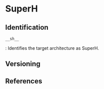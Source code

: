 # SuperH

## Identification

`__sh__`

: Identifies the target architecture as SuperH.

## Versioning

<!--
`__sh1__`
`__SH1__`

:

`__sh2__`
`__SH2__`

:

`__SH2E__`

:

`__SH2A__`

:

`__sh3__`
`__SH3__`

:

`__SH4_NOFPU__`

:

`__SH4_SINGLE_ONLY__`

:

`__SH3E__`

:

`__SH4_SINGLE__`

:

`__SH4__`

:

`__SH4A__`

:
-->

## References

<!---
Type|Macro|Description
---|---|---
Identification|`__sh__`|Defined by GNU C
Version|`__sh1__`<br/>`__sh2__`<br/>`__sh3__`<br/>`__SH3__`<br/>`__SH4__`<br/>`__SH5__`|

#define CPP_SPEC " \
%{m5-64media|m5-64media-nofpu|m5-32media|m5-32media-nofpu:-D__SHMEDIA__=1} \
%{m5-compact|m5-compact-nofpu:-D__SHMEDIA__=0} \
%{m5-64media|m5-64media-nofpu:-D__SH5__=64 -D__LONG_MAX__=9223372036854775807L} \
%{m5-32media|m5-32media-nofpu|m5-compact|m5-compact-nofpu:-D__SH5__=32} \
%{m5-64media-nofpu|m5-32media-nofpu|m5-compact-nofpu:-D__SH4_NOFPU__} \
%{m1:-D__sh1__} \
%{m2:-D__sh2__} \
%{m3:-D__sh3__} \
%{m3e:-D__SH3E__} \
%{m4-single-only:-D__SH4_SINGLE_ONLY__} \
%{m4-single:-D__SH4_SINGLE__} \
%{m4-nofpu:-D__sh3__ -D__SH4_NOFPU__} \
%{m4:-D__SH4__} \
%{!m1:%{!m2:%{!m3*:%{!m4*:%{!m5*:%(cpp_default_cpu_spec)}}}}} \
%{mhitachi:-D__HITACHI__} \
%(subtarget_cpp_spec) \
%(subtarget_cpp_ptr_spec) \
%(subtarget_cpp_endian_spec) "

#ifndef SUBTARGET_CPP_ENDIAN_SPEC
#define SUBTARGET_CPP_ENDIAN_SPEC "%{ml:-D__LITTLE_ENDIAN__}"
#endif

#ifndef SUBTARGET_CPP_SPEC
#define SUBTARGET_CPP_SPEC ""
#endif

#ifndef CPP_DEFAULT_CPU_SPEC
#define CPP_DEFAULT_CPU_SPEC "-D__sh1__"
#endif

#ifndef SUBTARGET_CPP_PTR_SPEC
#define SUBTARGET_CPP_PTR_SPEC "\
%{m5-64media|m5-64media-nofpu|m5-32media|m5-32media-nofpu|m5-compact|m5-compact-nofpu:-D__SIZE_TYPE__=long\\ unsigned\\ int -D__PTRDIFF_TYPE__=long\\ int} \
%{!m5-64media:%{!m5-64media-nofpu:%{!m5-32media:%{!m5-32media-nofpu:%{!m5-compact:%{!m5-compact-nofpu:-D__SIZE_TYPE__=unsigned\\ int -D__PTRDIFF_TYPE__=int}}}}}} \
"
#endif

#define EXTRA_SPECS						\
  { "subtarget_cpp_spec", SUBTARGET_CPP_SPEC },			\
  { "subtarget_cpp_endian_spec", SUBTARGET_CPP_ENDIAN_SPEC },	\
  { "subtarget_cpp_ptr_spec", SUBTARGET_CPP_PTR_SPEC },		\
  { "cpp_default_cpu_spec", CPP_DEFAULT_CPU_SPEC },

#define CPP_PREDEFINES "-D__sh__ -Acpu=sh -Amachine=sh"

////


////
<gcc/config/sh/sh-c.cc> (14.2.0)

#define builtin_define(TXT) cpp_define (pfile, TXT)
#define builtin_assert(TXT) cpp_assert (pfile, TXT)

/* Implement the TARGET_CPU_CPP_BUILTINS macro  */
void
sh_cpu_cpp_builtins (cpp_reader* pfile)
{
  builtin_define ("__sh__");
  builtin_assert ("cpu=sh");
  builtin_assert ("machine=sh");
  switch ((int) sh_cpu)
    {
    case PROCESSOR_SH1:
      builtin_define ("__sh1__");
      builtin_define ("__SH1__");
      break;
    case PROCESSOR_SH2:
      builtin_define ("__sh2__");
      builtin_define ("__SH2__");
      break;
    case PROCESSOR_SH2E:
      builtin_define ("__SH2E__");
      break;
    case PROCESSOR_SH2A:
      builtin_define ("__SH2A__");
      if (TARGET_SH2A_DOUBLE)
	builtin_define (TARGET_FPU_SINGLE
			? "__SH2A_SINGLE__" : "__SH2A_DOUBLE__");
      else
	builtin_define (TARGET_FPU_ANY
			? "__SH2A_SINGLE_ONLY__" : "__SH2A_NOFPU__");
      break;
    case PROCESSOR_SH3:
      builtin_define ("__sh3__");
      builtin_define ("__SH3__");
      if (TARGET_HARD_SH4)
	builtin_define ("__SH4_NOFPU__");
      break;
    case PROCESSOR_SH3E:
      builtin_define (TARGET_HARD_SH4 ? "__SH4_SINGLE_ONLY__" : "__SH3E__");
      break;
    case PROCESSOR_SH4:
      builtin_define (TARGET_FPU_SINGLE ? "__SH4_SINGLE__" : "__SH4__");
      break;
    case PROCESSOR_SH4A: \
      builtin_define ("__SH4A__");
      builtin_define (TARGET_SH4
		      ? (TARGET_FPU_SINGLE ? "__SH4_SINGLE__" : "__SH4__")
		      : TARGET_FPU_ANY ? "__SH4_SINGLE_ONLY__"
		      : "__SH4_NOFPU__");
      break;
    }
  if (TARGET_FPU_ANY)
    builtin_define ("__SH_FPU_ANY__");
  if (TARGET_FPU_DOUBLE)
    builtin_define ("__SH_FPU_DOUBLE__");
  if (TARGET_HITACHI)
    builtin_define ("__HITACHI__");
  if (TARGET_FMOVD)
    builtin_define ("__FMOVD_ENABLED__");
  if (TARGET_FDPIC)
    {
      builtin_define ("__SH_FDPIC__");
      builtin_define ("__FDPIC__");
    }
  builtin_define (TARGET_LITTLE_ENDIAN
		  ? "__LITTLE_ENDIAN__" : "__BIG_ENDIAN__");

  cpp_define_formatted (pfile, "__SH_ATOMIC_MODEL_%s__",
			selected_atomic_model ().cdef_name);
}
--->